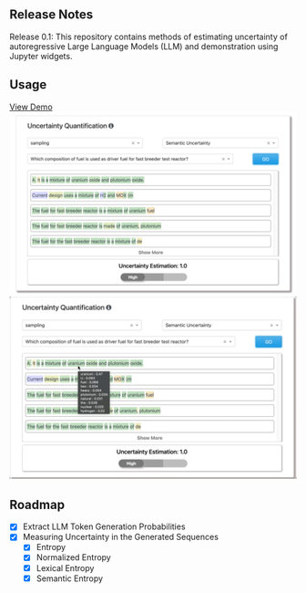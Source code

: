 <!-- PROJECT LOGO -->
<br />
<div align="left">


<!-- RESEASE NOTES -->
## Release Notes
<p align="left">
  Release 0.1: This repository contains methods of estimating uncertainty of autoregressive Large Language Models (LLM) and demonstration using Jupyter widgets.
</p>


<!-- USAGE EXAMPLES -->
## Usage

<a href="./docs/UQ_pipeline.ipynb">View Demo</a>
<img src="./docs/img/uq_widget_overall.jpeg"></img>
<img src="./docs/img/uq_widget_hover.jpeg"></img>





<!-- ROADMAP -->
## Roadmap

- [x] Extract LLM Token Generation Probabilities
- [x] Measuring Uncertainty in the Generated Sequences
    - [x] Entropy
    - [x] Normalized Entropy
    - [x] Lexical Entropy
    - [x] Semantic Entropy